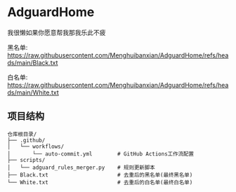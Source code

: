 # AdguardHome
我很懒如果你愿意帮我那我乐此不疲

黑名单:
https://raw.githubusercontent.com/Menghuibanxian/AdguardHome/refs/heads/main/Black.txt

白名单:
https://raw.githubusercontent.com/Menghuibanxian/AdguardHome/refs/heads/main/White.txt



## 项目结构

```
仓库根目录/
├── .github/
│   └── workflows/
│       └── auto-commit.yml        # GitHub Actions工作流配置
├── scripts/
│   └── adguard_rules_merger.py    # 规则更新脚本
├── Black.txt                      # 去重后的黑名单(最终黑名单)
└── White.txt                      # 去重后的白名单(最终白名单)
```
